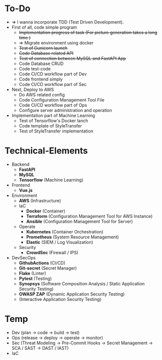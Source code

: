 # To-Do

* => I wanna incorporate TDD (Test Driven Development).
* First of all, code simple program
  * ~~Implementation progress of task (For picture generation takes a long time )~~
  * => Migrate environment using docker
  * ~~Test of Gunicorn launch~~
  * ~~Code Database related API~~
  * ~~Test of connection between MySQL and FastAPI App~~
  * Code Database CRUD
  * Code test-code
  * Code CI/CD workflow part of Dev
  * Code frontend simply
  * Code CI/CD workflow part of Sec
* Next, Deploy to AWS
  * Do AWS related config
  * Code Configuration Management Tool File
  * Code CI/CD workflow part of Ops
  * Configure server administration and operation
* Implementation part of Machine Learning
  * Test of Tensorflow's Docker lanch
  * Code template of StyleTransfer
  * Test of StyleTransfer implementation

# Technical-Elements

* Backend
  * **FastAPI**
  * **MySQL**
  * **Tensorflow** (Machine Learning)
* Frontend
  * **Vue.js**
* Environment
  * **AWS** (Infrastructure)
  * IaC
    * **Docker** (Container)
    * **Terraform** (Configuration Management Tool for AWS Instance)
    * **Ansible** (Configuration Management Tool for Server)
  * Operate
    * **Kubernetes** (Container Orchestration)
    * **Prometheus** (System Resource Management)
    * **Elastic** (SIEM / Log Visualization)
  * Security
    * **CrowdSec** (Firewall / IPS)
* DevSecOps
  * **GithubActions** (CI/CD)
  * **Git-secret** (Secret Manager)
  * **Flake** (Linter)
  * **Pytest** (Testing)
  * **Synopsys** (Software Composition Analysis / Static Application Security Testing)
  * **OWASP ZAP** (Dynamic Application Security Testing)
  * (Interactive Application Security Testing)

# Temp

* Dev (plan -> code -> build -> test)
* Ops (release -> deploy -> operate -> monitor)
* Sec (Threat Modeling -> Pre-Commit Hooks -> Secret Management -> SCA / SAST -> DAST / IAST)
* IaC
